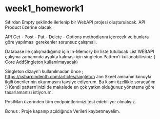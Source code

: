 # week1_homework1

Sıfırdan Empty şeklinde ilerlenip bir WebAPI projesi oluşturulacak.
API Product üzerine olacak 

API Get - Post - Put - Delete - Options  methodlarını içerecek ve bunlara göre yapılması gerekenler sorunsuz çalışmalı.

Database ile çalışmadığımız için In-Memory bir liste tutulacak
List WEBAPI çalışma zamanında ayakta kalması için singleton Pattern'i kullanabilirsiniz ( Core AddSingleton kullanılmayacak)

Singleton dizayn'ı kullanılmadan önce ;
https://csharpindepth.com/articles/singleton 
Jon Skeet  amcanın konuyla ilgili önerilerinin okunmasını tavsiye ediyorum. Bu kısmı özellikle soracağım :)  Kendi pattern'inizi de makalede en çok  yatkın olduğunuz yöneteme göre tasarlamanızı istiyorum.

PostMan üzerinden tüm endpointlerimizi test edebiliyor olmalıyız.

Bonus : Proje kapanıp açıldığında Verileri kaybetmeyelim.
